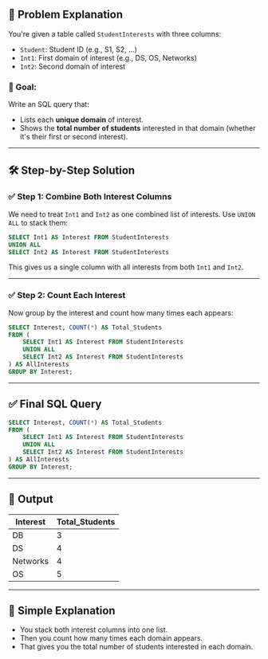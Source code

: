 ## 🧩 Problem Explanation

You're given a table called `StudentInterests` with three columns:

- `Student`: Student ID (e.g., S1, S2, …)
- `Int1`: First domain of interest (e.g., DS, OS, Networks)
- `Int2`: Second domain of interest

### 🎯 Goal:

Write an SQL query that:

- Lists each **unique domain** of interest.
- Shows the **total number of students** interested in that domain (whether it's their first or second interest).

---

## 🛠️ Step-by-Step Solution

### ✅ Step 1: Combine Both Interest Columns

We need to treat `Int1` and `Int2` as one combined list of interests. Use `UNION ALL` to stack them:

```sql
SELECT Int1 AS Interest FROM StudentInterests
UNION ALL
SELECT Int2 AS Interest FROM StudentInterests
```

This gives us a single column with all interests from both `Int1` and `Int2`.

---

### ✅ Step 2: Count Each Interest

Now group by the interest and count how many times each appears:

```sql
SELECT Interest, COUNT(*) AS Total_Students
FROM (
    SELECT Int1 AS Interest FROM StudentInterests
    UNION ALL
    SELECT Int2 AS Interest FROM StudentInterests
) AS AllInterests
GROUP BY Interest;
```

---

## ✅ Final SQL Query

```sql
SELECT Interest, COUNT(*) AS Total_Students
FROM (
    SELECT Int1 AS Interest FROM StudentInterests
    UNION ALL
    SELECT Int2 AS Interest FROM StudentInterests
) AS AllInterests
GROUP BY Interest;
```

---

## 🧾 Output

| Interest | Total_Students |
| -------- | -------------- |
| DB       | 3              |
| DS       | 4              |
| Networks | 4              |
| OS       | 5              |

---

## 🧠 Simple Explanation

- You stack both interest columns into one list.
- Then you count how many times each domain appears.
- That gives you the total number of students interested in each domain.
